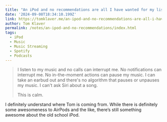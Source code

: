```yaml
---
title: "An iPod and no recommendations are all I have wanted for my listening habits in 2024"
date: '2024-09-08T18:34:10.199Z'
link: https://tomklaver.me/an-ipod-and-no-recommendations-are-all-i-have-wanted-for-my-listening-habits-in-2024
author: Tom Klaver
permalink: /notes/an-ipod-and-no-recommendations/index.html
tags:
  - iPod
  - Music
  - Music Streaming
  - Spotify
  - Podcasts
---
```


> I listen to my music and no calls can interrupt me. No notifications can interrupt me. No in-the-moment actions can pause my music. I can take an earbud out and there's no algorithm that pauses or unpauses my music. I can't ask Siri about a song.
>
> This is calm.

I definitely understand where Tom is coming from. While there is definitely some awesomeness to AirPods and the like, there’s still something awesome about the old school iPod.